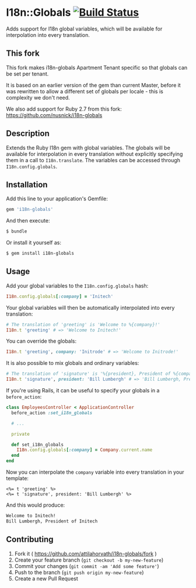 # I18n::Globals [![Build Status](https://travis-ci.org/attilahorvath/i18n-globals.svg?branch=master)](https://travis-ci.org/attilahorvath/i18n-globals)

Adds support for I18n global variables, which will be available for interpolation into every translation.

## This fork

This fork makes i18n-globals Apartment Tenant specific so that globals can be set per tenant.

It is based on an earlier version of the gem than current Master, before it was rewritten to
allow a different set of globals per locale - this is complexity we don't need.

We also add support for Ruby 2.7 from this fork: https://github.com/nusnick/i18n-globals

## Description

Extends the Ruby I18n gem with global variables. The globals will be available for interpolation in every translation without explicitly specifying them in a call to `I18n.translate`. The variables can be accessed through `I18n.config.globals`.

## Installation

Add this line to your application's Gemfile:

```ruby
gem 'i18n-globals'
```

And then execute:

```sh
$ bundle
```

Or install it yourself as:

```sh
$ gem install i18n-globals
```

## Usage

Add your global variables to the `I18n.config.globals` hash:

```ruby
I18n.config.globals[:company] = 'Initech'
```

Your global variables will then be automatically interpolated into every translation:

```ruby
# The translation of 'greeting' is 'Welcome to %{company}!'
I18n.t 'greeting' # => 'Welcome to Initech!'
```

You can override the globals:

```ruby
I18n.t 'greeting', company: 'Initrode' # => 'Welcome to Initrode!'
```

It is also possible to mix globals and ordinary variables:

```ruby
# The translation of 'signature' is '%{president}, President of %{company}'
I18n.t 'signature', president: 'Bill Lumbergh' # => 'Bill Lumbergh, President of Initech'
```

If you're using Rails, it can be useful to specify your globals in a `before_action`:

```ruby
class EmployeesController < ApplicationController
  before_action :set_i18n_globals

  # ...

  private

  def set_i18n_globals
    I18n.config.globals[:company] = Company.current.name
  end
end
```

Now you can interpolate the `company` variable into every translation in your template:

```html+erb
<%= t 'greeting' %>
<%= t 'signature', president: 'Bill Lumbergh' %>
```

And this would produce:

```html
Welcome to Initech!
Bill Lumbergh, President of Initech
```

## Contributing

1. Fork it ( https://github.com/attilahorvath/i18n-globals/fork )
2. Create your feature branch (`git checkout -b my-new-feature`)
3. Commit your changes (`git commit -am 'Add some feature'`)
4. Push to the branch (`git push origin my-new-feature`)
5. Create a new Pull Request
